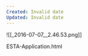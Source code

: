 ```yaml
---
Created: Invalid date
Updated: Invalid date
---
```

![[_2016-07-07__2.46.53.png]]

ESTA-Application.html